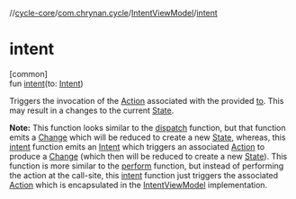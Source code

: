 //[cycle-core](../../../index.md)/[com.chrynan.cycle](../index.md)/[IntentViewModel](index.md)/[intent](intent.md)

# intent

[common]\
fun [intent](intent.md)(to: [Intent](index.md))

Triggers the invocation of the [Action](../index.md#-1083546810%2FClasslikes%2F1627176608) associated with the provided [to](index.md). This may result in a changes to the current [State](index.md).

**Note:** This function looks similar to the [dispatch](../../../../cycle-core/com.chrynan.cycle/-intent-view-model/dispatch.md) function, but that function emits a [Change](index.md) which will be reduced to create a new [State](index.md), whereas, this [intent](intent.md) function emits an [Intent](index.md) which triggers an associated [Action](../index.md#-1083546810%2FClasslikes%2F1627176608) to produce a [Change](index.md) (which then will be reduced to create a new [State](index.md)). This function is more similar to the [perform](../../../../cycle-core/com.chrynan.cycle/-intent-view-model/perform.md) function, but instead of performing the action at the call-site, this [intent](intent.md) function just triggers the associated [Action](../index.md#-1083546810%2FClasslikes%2F1627176608) which is encapsulated in the [IntentViewModel](index.md) implementation.
